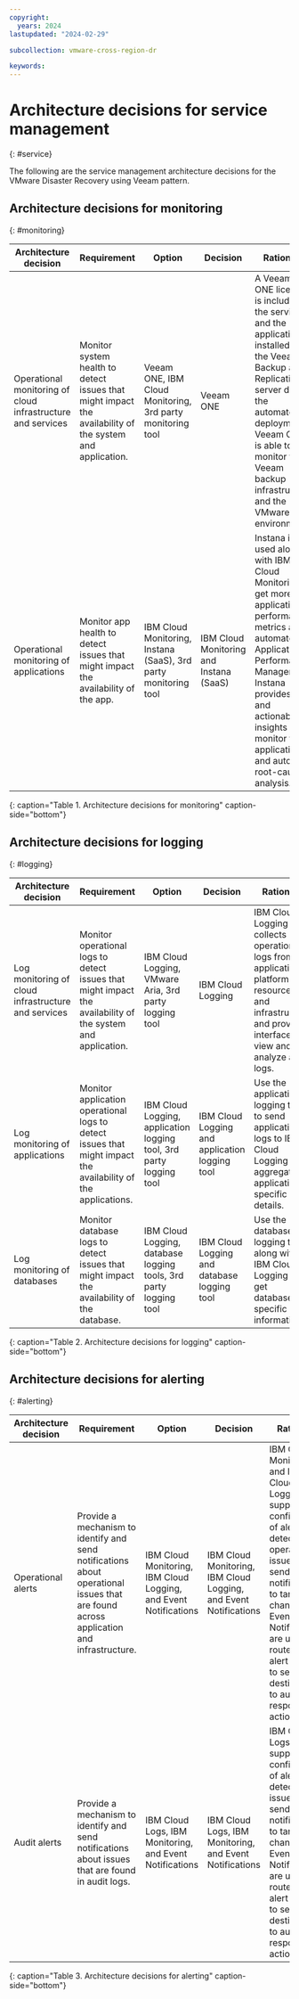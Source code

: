 ```yaml
---
copyright:
  years: 2024
lastupdated: "2024-02-29"

subcollection: vmware-cross-region-dr

keywords:
---
```


# Architecture decisions for service management
{: #service}

The following are the service management architecture decisions for the VMware Disaster Recovery using Veeam pattern.


## Architecture decisions for monitoring
{: #monitoring}

| Architecture decision                                   | Requirement                                                                                          | Option                                                      | Decision                          | Rationale                                                                                                                                                                                                                                             |
|-------------------------------------------------------------|----------------------------------------------------------------------------------------------------------|-----------------------------------------------------------------|---------------------------------------|-----------------------------------------------------------------------------------------------------------------------------------------------------------------------------------------------------------------------------------------------------------|
| Operational monitoring of cloud infrastructure and services | Monitor system health to detect issues that might impact the availability of the system and application. | Veeam ONE, IBM Cloud Monitoring, 3rd party monitoring tool      | Veeam ONE                             | A Veeam ONE license is included in the service and the application is installed on the Veeam Backup and Replication server during the automated deployment. Veeam ONE is able to monitor the Veeam backup infrastructure and the VMware environment. |
| Operational monitoring of applications                      | Monitor app health to detect issues that might impact the availability of the app.                       | IBM Cloud Monitoring, Instana (SaaS), 3rd party monitoring tool | IBM Cloud Monitoring and Instana (SaaS) | Instana is used along with IBM Cloud Monitoring to get more application performance metrics and automate Application Performance Management. Instana provides data and actionable insights to monitor the applications and automate root-cause analysis.  |
{: caption="Table 1. Architecture decisions for monitoring" caption-side="bottom"}

## Architecture decisions for logging
{: #logging}

| Architecture decision                           | Requirement                                                                                               | Option                                                          | Decision                                 | Rationale                                                                                                                                               |
|-----------------------------------------------------|---------------------------------------------------------------------------------------------------------------|---------------------------------------------------------------------|----------------------------------------------|-------------------------------------------------------------------------------------------------------------------------------------------------------------|
| Log monitoring of cloud infrastructure and services | Monitor operational logs to detect issues that might impact the availability of the system and application.   | IBM Cloud Logging, VMware Aria, 3rd party logging tool              | IBM Cloud Logging                            | IBM Cloud Logging collects operational logs from applications, platform resources, and infrastructure and provides interfaces to view and analyze all logs. |
| Log monitoring of applications                      | Monitor application operational logs to detect issues that might impact the availability of the applications. | IBM Cloud Logging, application logging tool, 3rd party logging tool | IBM Cloud Logging and application logging tool | Use the application logging tool to send application logs to IBM Cloud Logging and aggregate application-specific log details.                              |
| Log monitoring of databases                         | Monitor database logs to detect issues that might impact the availability of the database.                    | IBM Cloud Logging, database logging tools, 3rd party logging tool   | IBM Cloud Logging and database logging tool    | Use the database logging tools along with IBM Cloud Logging to get database-specific log information.                                                  |
{: caption="Table 2. Architecture decisions for logging" caption-side="bottom"}

## Architecture decisions for alerting
{: #alerting}

| Architecture decision | Requirement                                                                                                                       | Option                                                        | Decision                                                      | Rationale                                                                                                                                                                                                                                                         |
|---------------------------|---------------------------------------------------------------------------------------------------------------------------------------|-------------------------------------------------------------------|-------------------------------------------------------------------|-----------------------------------------------------------------------------------------------------------------------------------------------------------------------------------------------------------------------------------------------------------------------|
| Operational alerts        | Provide a mechanism to identify and send notifications about operational issues that are found across application and infrastructure. | IBM Cloud Monitoring, IBM Cloud Logging, and Event Notifications    | IBM Cloud Monitoring, IBM Cloud Logging, and Event Notifications    | IBM Cloud Monitoring and IBM Cloud Logging support the configuration of alerts to detect operational issues and send notifications to targeted channels. Event Notifications are used to route the alert events to service destinations to automate response actions. |
| Audit alerts              | Provide a mechanism to identify and send notifications about issues that are found in audit logs.                                     | IBM Cloud Logs, IBM Monitoring, and Event Notifications | IBM Cloud Logs, IBM Monitoring, and Event Notifications | IBM Cloud Logs supports the configuration of alerts to detect audit issues and send notifications to targeted channels. Event Notifications are used to route the alert events to service destinations to automate response actions.                            |
{: caption="Table 3. Architecture decisions for alerting" caption-side="bottom"}

